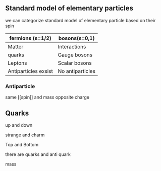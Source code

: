 


## Standard model of elementary particles




we can categorize standard model of elementary particle based on their spin 


| fermions (s=1/2)     | bosons(s=0,1)    |
| -------------------- | ---------------- |
| Matter               | Interactions     |
| quarks               | Gauge bosons     |
| Leptons              | Scalar bosons    |
| Antiparticles exsist | No antiparticles |


### Antiparticle

same [[spin]] and mass
opposite charge



## Quarks


up and down

strange and charm

Top and Bottom


there are quarks and anti quark

mass 






